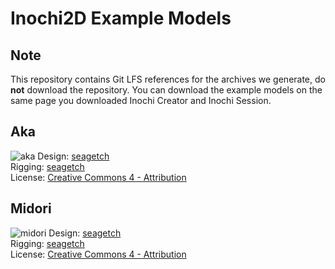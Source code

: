# Inochi2D Example Models
## Note
This repository contains Git LFS references for the archives we generate, do **not** download the repository.
You can download the example models on the same page you downloaded Inochi Creator and Inochi Session.

## Aka
![aka](https://user-images.githubusercontent.com/7032834/176876793-cf354904-ab66-4676-8c00-55067436cf96.png)
Design: [seagetch](https://twitter.com/seagetch)  
Rigging: [seagetch](https://twitter.com/seagetch)  
License: [Creative Commons 4 - Attribution](https://creativecommons.org/licenses/by/4.0/)

## Midori
![midori](https://user-images.githubusercontent.com/7032834/176876817-2934229c-e5ad-432b-a281-7c33eaea97e7.png)
Design: [seagetch](https://twitter.com/seagetch)  
Rigging: [seagetch](https://twitter.com/seagetch)  
License: [Creative Commons 4 - Attribution](https://creativecommons.org/licenses/by/4.0/)
